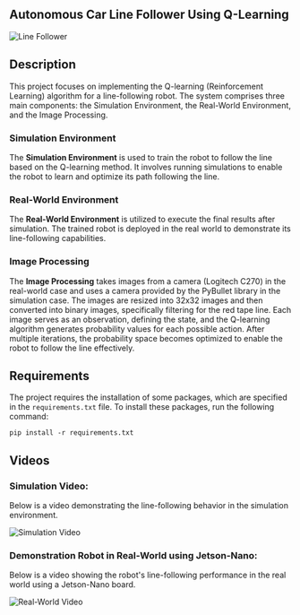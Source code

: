 ## Autonomous Car Line Follower Using Q-Learning

![Line Follower](https://user-images.githubusercontent.com/90126322/219383180-47eb70ba-f8ad-4424-ab5c-274ea07d8fed.gif)

## Description

This project focuses on implementing the Q-learning (Reinforcement Learning) algorithm for a line-following robot. The system comprises three main components: the Simulation Environment, the Real-World Environment, and the Image Processing.

### Simulation Environment
The **Simulation Environment** is used to train the robot to follow the line based on the Q-learning method. It involves running simulations to enable the robot to learn and optimize its path following the line.

### Real-World Environment
The **Real-World Environment** is utilized to execute the final results after simulation. The trained robot is deployed in the real world to demonstrate its line-following capabilities.

### Image Processing
The **Image Processing** takes images from a camera (Logitech C270) in the real-world case and uses a camera provided by the PyBullet library in the simulation case. The images are resized into 32x32 images and then converted into binary images, specifically filtering for the red tape line. Each image serves as an observation, defining the state, and the Q-learning algorithm generates probability values for each possible action. After multiple iterations, the probability space becomes optimized to enable the robot to follow the line effectively.

## Requirements

The project requires the installation of some packages, which are specified in the `requirements.txt` file. To install these packages, run the following command:

    pip install -r requirements.txt



## Videos

### Simulation Video:
Below is a video demonstrating the line-following behavior in the simulation environment.

![Simulation Video](https://user-images.githubusercontent.com/90126322/219383180-47eb70ba-f8ad-4424-ab5c-274ea07d8fed.gif)

### Demonstration Robot in Real-World using Jetson-Nano:
Below is a video showing the robot's line-following performance in the real world using a Jetson-Nano board.

![Real-World Video](https://user-images.githubusercontent.com/90126322/219380977-fce36e4a-49b8-4ff9-8f52-dfa2f12ae330.gif)



